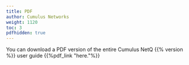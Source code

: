 ```yaml
---
title: PDF
author: Cumulus Networks
weight: 1120
toc: 3
pdfhidden: true
---
```


You can download a PDF version of the entire Cumulus NetQ {{% version %}} user guide {{%pdf_link "here."%}}
